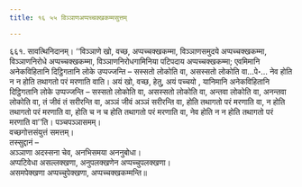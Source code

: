 ```yaml
---
title: १६ ५५ विञ्ञाणअप्पच्चक्खकम्मसुत्तम्

---
```


६६१. सावत्थिनिदानम्। ‘‘विञ्ञाणे खो, वच्छ, अप्पच्चक्खकम्मा, विञ्ञाणसमुदये अप्पच्चक्खकम्मा, विञ्ञाणनिरोधे अप्पच्चक्खकम्मा, विञ्ञाणनिरोधगामिनिया पटिपदाय अप्पच्चक्खकम्मा; एवमिमानि अनेकविहितानि दिट्ठिगतानि लोके उप्पज्जन्ति – सस्सतो लोकोति वा, असस्सतो लोकोति वा…पे॰… नेव होति न न होति तथागतो परं मरणाति वाति। अयं खो, वच्छ, हेतु, अयं पच्चयो , यानिमानि अनेकविहितानि दिट्ठिगतानि लोके उप्पज्जन्ति – सस्सतो लोकोति वा, असस्सतो लोकोति वा, अन्तवा लोकोति वा, अनन्तवा लोकोति वा, तं जीवं तं सरीरन्ति वा, अञ्ञं जीवं अञ्ञं सरीरन्ति वा, होति तथागतो परं मरणाति वा, न होति तथागतो परं मरणाति वा, होति च न च होति तथागतो परं मरणाति वा, नेव होति न न होति तथागतो परं मरणाति वा’’ति। पञ्चपञ्ञासमम्।  
वच्छगोत्तसंयुत्तं समत्तम्।  
तस्सुद्दानं –  
अञ्ञाणा अदस्सना चेव, अनभिसमया अननुबोधा।  
अप्पटिवेधा असल्लक्खणा, अनुपलक्खणेन अप्पच्चुपलक्खणा।  
असमपेक्खणा अप्पच्चुपेक्खणा, अप्पच्चक्खकम्मन्ति॥  